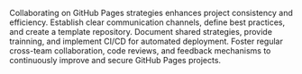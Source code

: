 Collaborating on GitHub Pages strategies enhances project consistency and efficiency. Establish clear communication channels, define best practices, and create a template repository. Document shared strategies, provide trainning, and implement CI/CD for automated deployment. Foster regular cross-team collaboration, code reviews, and feedback mechanisms to continuously improve and secure GitHub Pages projects. 
